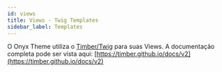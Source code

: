 ```yaml
---
id: views
title: Views - Twig Templates
sidebar_label: Templates
---
```


O Onyx Theme utiliza o [Timber/Twig](https://www.upstatement.com/timber/) para suas Views. A documentação completa pode ser vista aqui: [https://timber.github.io/docs/v2](https://timber.github.io/docs/v2)
